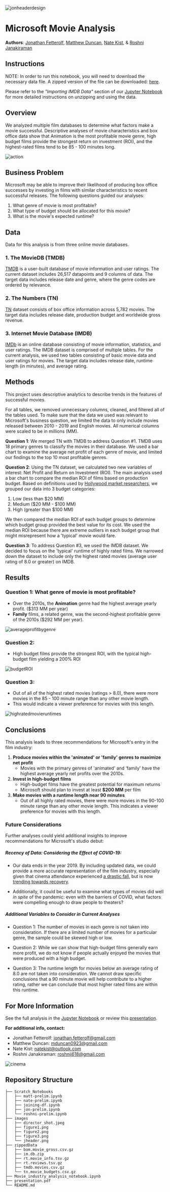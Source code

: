 ![jonheaderdesign](./images/jheader.png)

# Microsoft Movie Analysis

**Authors**: [Jonathan Fetterolf](mailto:jonathan.fetterolf@gmail.com), [Matthew Duncan](mailto:mduncan0923@gmail.com), [Nate Kist](mailto:natekist@outlook.com), & [Roshni Janakiraman](mailto:roshnij618@gmail.com)

## Instructions

NOTE: In order to run this notebook, you will need to download the necessary data file. A zipped version of the file can be downloaded: [here](https://github.com/fetterollie/Microsoft-Movie-Analysis/raw/main/zippedData/im.db.zip).

Please refer to the *"Importing IMDB Data"* section of our [Jupyter Notebook](./Movie_industry_analysis_notebook.ipynb) for more detailed instructions on unzipping and using the data.

## Overview

We analyzed multiple film databases to determine what factors make a movie successful. Descriptive analyses of movie characteristics and box office data show that Animation is the most profitable movie genre, high budget films provide the strongest return on investment (ROI), and the highest-rated films tend to be 85 - 100 minutes long.

![action](./images/director_shot.jpeg)

## Business Problem

Microsoft may be able to improve their likelihood of producing box office successes by investing in films with similar characteristics to recent successful releases. The following questions guided our analyses:
 1. What genre of movie is most profitable?
 2. What type of budget should be allocated for this movie?
 3. What is the movie's expected runtime?

## Data

Data for this analysis is from three online movie databases.

### 1. The MovieDB (TMDB)

[TMDB](https://www.themoviedb.org/?language=en-US) is a user-built database of movie information and user ratings. The current dataset includes 26,517 datapoints and 9 columns of data. The target data includes release date and genre, where the genre codes are ordered by relevance.

### 2. The Numbers (TN)

[TN](url) dataset consists of box office information across 5,782 movies. The target data includes release date, production budget and worldwide gross revenue.

### 3. Internet Movie Database (IMDB)

[IMDb](url) is an online database consisting of movie information, statistics, and user ratings. The IMDB dataset is comprised of multiple tables. For the current analysis, we used two tables consisting of basic movie data and user ratings for movies. The target data includes release date, runtime length (in minutes), and average rating.

## Methods

This project uses descriptive analytics to describe trends in the features of successful movies. 

For all tables, we removed unnecessary columns, cleaned, and filtered all of the tables used. To make sure that the data we used was relevant to Microsoft's business question, we limited the data to only include movies released between 2010 - 2019 and English movies. All numerical columns were scaled to be in millions (MM). 

**Question 1**: We merged TN with TMDB to address Question #1. TMDB uses 18 primary genres to classify the movies in their database. We used a bar chart to examine the average net profit of each genre of movie, and limited our findings to the top 10 most profitable genres.

**Question 2**: Using the TN dataset, we calculated two new variables of interest: Net Profit and Return on Investment (ROI). The main analysis used a bar chart to compare the median ROI of films based on production budget. Based on definitions used by [Hollywood market researchers](https://papers.ssrn.com/sol3/papers.cfm?abstract_id=3751648), we grouped our data into 3 budget categories:
1. Low (less than $20 MM)
2. Medium ($20 MM - $100 MM)
3. High (greater than $100 MM)

We then compared the median ROI of each budget groups to determine which budget group provided the best value for its cost. We used the median ROI because there are extreme outliers in each budget group that might misrepresent how a 'typical' movie would fare.

**Question 3**: To address Question #3, we used the IMDB dataset. We decided to focus on the 'typical' runtime of highly rated films. We narrowed down the dataset to include only the highest rated movies (average user rating of 8.0 or greater) on IMDB. 

## Results

### Question 1: What genre of movie is most profitable? ###
* Over the 2010s, the **Animation** genre had the highest average yearly profit. ($313 MM per year)
* **Family** films, a related genre, was the second-highest profitable genre of the 2010s ($292 MM per year).

![averageprofitbygenre](./images/figure1.png)

### Question 2: 
* High budget films provide the strongest ROI, with the typical high-budget film yielding a 200% ROI

![budgetROI](./images/figure2.png)

### Question 3: 
* Out of all of the highest rated movies (ratings > 8.0), there were more movies in the 85 - 100 minute range than any other movie length.  
* This would indicate a viewer preference for movies with this length.

![highratedmovieruntimes](./images/figure3.png)

## Conclusions

This analysis leads to three recommendations for Microsoft's entry in the film industry:

1. **Produce movies within the 'animated' or 'family' genres to maximize net profit** 
    - Movies with the primary genres of 'animated' and ‘family’ have the highest average yearly net profits over the 2010s.
2. **Invest in high-budget films** 
    - High-budget films have the greatest potential for maximum returns
    - Microsoft should plan to invest at least **$200 MM** per film
3. **Make movies with a runtime length near 90 minutes**
    - Out of all highly rated movies, there were more movies in the 90-100 minute range than any other movie length. This indicates a viewer preference for movies with this length.

### Future Considerations

Further analyses could yield additional insights to improve recommendations for Microsoft's studio debut:

##### Recency of Data: Considering the Effect of COVID-19: #####
- Our data ends in the year 2019. By including updated data, we could provide a more accurate representation of the film industry, especially given that cinema attendance experienced [a drastic fall](https://www.whartonume.com/blog/covids-impact-on-the-film-industry-the-biggest-shift-in-the-history-of-hollywood), but is now [trending towards recovery](https://www.placer.ai/blog/movie-theaters-summer-2022-update-recovery-and-consumer-trends/).

- Additionally, it could be useful to examine what types of movies did well *in spite* of the pandemic: even with the barriers of COVID, what factors were compelling enough to draw people to theaters?

##### Additional Variables to Consider in Current Analyses #####
- Question 1: The number of movies in each genre is not taken into consideration. If there are a limited number of movies for a particular genre, the sample could be skewed high or low.

- Question 2: While we can show that high-budget films generally earn more profit, we do not know if people actually enjoyed the movies that were produced with a high budget.

- Question 3: The runtime length for movies below an average rating of 8.0 are not taken into consideration. We cannot draw specific conclusions that a 90 minute movie will help contribute to a higher rating, rather we can conclude that most higher rated films are within this runtime.
 

## For More Information

See the full analysis in the [Jupyter Notebook](./Movie_industry_analysis_notebook.ipynb) or review this [presentation](./presentation.pdf).

**For additional info, contact:**
- Jonathan Fetterolf: jonathan.fetterolf@gmail.com
- Matthew Duncan: mduncan0923@gmail.com
- Nate Kist: natekist@outlook.com
- Roshni Janakiraman: roshnij618@gmail.com

![cinema](./images/cinema.png)

## Repository Structure

```
├── Scratch_Notebooks
│   ├── matt-prelim.ipynb
│   ├── nate-prelim.ipynb
│   ├── joining-df.ipynb
│   ├── jon-prelim.ipynb
│   └── roshni-prelim.ipynb
├── images
│   ├── director_shot.jpeg
│   ├── figure1.png
│   ├── figure2.png
│   ├── figure3.png
│   └── jheader.png
├── zippedData
│   ├── bom.movie_gross.csv.gz
│   ├── im.db.zip
│   ├── rt.movie_info.tsv.gz
│   ├── rt.reviews.tsv.gz
│   ├── tmdb.movies.csv.gz
│   └── tn.movie_budgets.csv.gz
├── Movie_industry_analysis_notebook.ipynb
├── presentation.pdf
└── README.md
```

